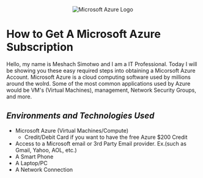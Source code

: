 <p align="center">
<img src="https://i.imgur.com/XM5q3pm.jpg" alt="Microsoft Azure Logo"/>
</p>

<h1>How to Get A Microsoft Azure Subscription</h1>
Hello, my name is Meshach Simotwo and I am a IT Professional. Today I will be showing you these easy required steps into obtaining a Micorsoft Azure Account. Microsoft Azure is a cloud computing software used by millions around the wolrd. Some of the most common applications used by Azure would be VM's (Virtual Machines), management, Network Security Groups, and more.<br />

*<h2>Environments and Technologies Used</h2>*
- Microsoft Azure (Virtual Machines/Compute)
  - Credit/Debit Card if you want to have the free Azure $200 Credit
- Access to a Microsoft email or 3rd Party Email provider. Ex.(such as Gmail, Yahoo, AOL, etc.)
- A Smart Phone
- A Laptop/PC
- A Network Connection

